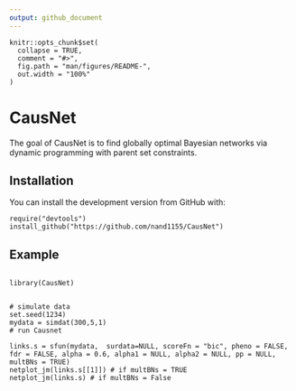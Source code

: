 ```yaml
---
output: github_document
---
```


<!-- README.md is generated from README.Rmd. Please edit that file -->

```{r, include = FALSE}
knitr::opts_chunk$set(
  collapse = TRUE,
  comment = "#>",
  fig.path = "man/figures/README-",
  out.width = "100%"
)
```


# CausNet


<!-- badges: start -->
<!-- badges: end -->


The goal of CausNet is to find globally optimal Bayesian networks via dynamic programming with parent set constraints.


## Installation

You can install the development version from GitHub with:

```{r installation, eval=FALSE}
require("devtools")
install_github("https://github.com/nand1155/CausNet")
```

## Example

```{r}

library(CausNet)


# simulate data
set.seed(1234)
mydata = simdat(300,5,1)
# run Causnet

links.s = sfun(mydata,  surdata=NULL, scoreFn = "bic", pheno = FALSE, fdr = FALSE, alpha = 0.6, alpha1 = NULL, alpha2 = NULL, pp = NULL, multBNs = TRUE)
netplot_jm(links.s[[1]]) # if multBNs = TRUE
netplot_jm(links.s) # if multBNs = False
```




